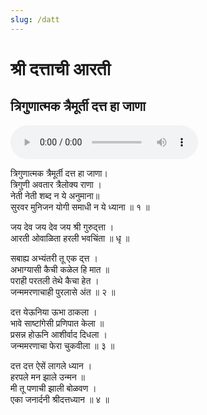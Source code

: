```yaml
---
slug: /datt
---
```

# श्री दत्ताची आरती  
## त्रिगुणात्मक त्रैमूर्ती दत्त हा जाणा


<audio controls="controls" src="/audio/aarati/trigunatmak.mp3">
    Your browser does not support the HTML5 Audio element.
</audio> 

त्रिगुणात्मक त्रैमूर्ती दत्त हा जाणा।<br />
त्रिगुणी अवतार त्रैलोक्य राणा ।<br />
नेती नेती शब्द न ये अनुमाना॥<br />
सुरवर मुनिजन योगी समाधी न ये ध्याना ॥ १ ॥


जय देव जय देव जय श्री गुरुद्त्ता ।<br />
आरती ओवाळिता हरली भवचिंता ॥ धृ ॥


सबाह्य अभ्यंतरी तू एक द्त्त ।<br />
अभाग्यासी कैची कळेल हि मात ॥<br />
पराही परतली तेथे कैचा हेत ।<br />
जन्ममरणाचाही पुरलासे अंत ॥ २ ॥

दत्त येऊनिया ऊभा ठाकला ।<br />
भावे साष्टांगेसी प्रणिपात केला ॥<br />
प्रसन्न होऊनि आशीर्वाद दिधला ।<br />
जन्ममरणाचा फेरा चुकवीला ॥ ३ ॥

दत्त दत्त ऐसें लागले ध्यान ।<br />
हरपले मन झाले उन्मन ॥<br />
मी तू पणाची झाली बोळवण ।<br />
एका जनार्दनी श्रीदत्तध्यान ॥ ४ ॥